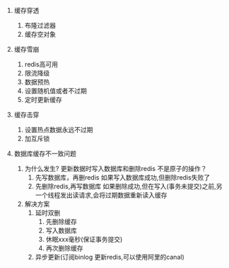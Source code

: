 
1. 缓存穿透  
    1. 布隆过滤器
    2. 缓存空对象


2. 缓存雪崩
    1. redis高可用
    2. 限流降级
    3. 数据预热
    4. 设置随机值或者不过期
    5. 定时更新缓存


3. 缓存击穿
    1. 设置热点数据永远不过期
    2. 加互斥锁


4. 数据库缓存不一致问题
    1. 为什么发生? 更新数据时写入数据库和删除redis 不是原子的操作？
        1. 先写数据库，再删redis        如果写入数据库成功,但删除redis失败了
        2. 先删除redis,再写数据库       如果删除成功,但在写入(事务未提交)之前,另一个线程发出读请求,会将过期数据重新读入缓存
    2. 解决方案
        1. 延时双删 
            1. 先删除缓存
            2. 写入数据库
            3. 休眠xxx毫秒(保证事务提交)
            4. 再次删除缓存
        2. 异步更新(订阅binlog 更新redis,可以使用阿里的canal) 
        